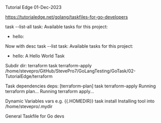 Tutorial Edge
01-Dec-2023

https://tutorialedge.net/golang/taskfiles-for-go-developers

task --list-all
task: Available tasks for this project:
* hello:

Now with desc
task --list
task: Available tasks for this project:
* hello:       A Hello World Task


Subdir
dir: terraform
task terraform-apply
/home/stevepro/GitHub/StevePro7/GoLangTesting/GoTask/02-TutorialEdge/terraform


Task dependencies
deps: [terraform-plan]
task terraform-apply
Running terraform plan...
Running terraform apply...


Dynamic Variables
vars
e.g.
{{.HOMEDIR}}
task install
Installing tool into /home/stevepro/.mydir


General Taskfile for Go devs
